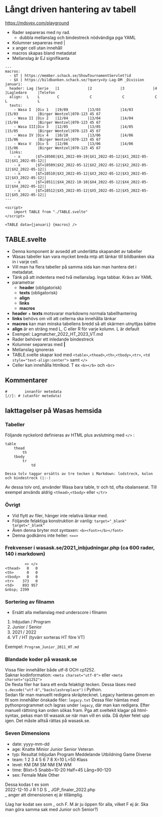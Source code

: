 # Långt driven hantering av tabell

https://mdsvex.com/playground

* Rader separeras med ny rad. 
	* dubbla mellanslag och bindestreck nödvändiga pga YAML
* Kolumner separeras med |
* x anger cell utan innehåll
* macros skapas bland metadatat
* Mellanslag är EJ signifikanta

```
---
macros:
  - $T | https://member.schack.se/ShowTournamentServlet?id
  - $X | https://bildbanken.schack.se/?query=Vy-Lag-DM _Division 
januari:
  header: Lag |Serie   |1             |2             |3             |4             |Lagledare     |Telefon
  align:  L    L        C              C              C              C              L              L
  texts:
    - Wasa I  |Div 1   |19/09         |13/03         |14/03         |15/03         |Birger Wentzel|070-123 45 67
    - Wasa II |Div 2   |12/04         |13/04         |14/04         |15/04         |Birger Wentzel|070-123 45 67
    - Wasa III|Div 3   |12/05         |13/05         |14/05         |15/05         |Birger Wentzel|070-123 45 67
    - Wasa IV |Div 4   |10/10         |13/06         |14/06         |15/06         |Birger Wentzel|070-123 45 67
    - Wasa V  |Div 5   |12/06         |13/06         |14/06         |15/06         |Birger Wentzel|070-123 45 67
  links:
    - x       |$T=10508|$X1_2022-09-19|$X1_2022-05-12|$X1_2022-05-12|$X1_2022-05-12||
    - x       |$T=10509|$X2_2022-05-12|$X2_2022-05-12|$X2_2022-05-12|$X2_2022-05-12||
    - x       |$T=10510|$X3_2022-05-12|$X3_2022-05-12|$X3_2022-05-12|$X3_2022-05-12||
    - x       |$T=10511|$X4_2022-10-10|$X4_2022-05-12|$X4_2022-05-12|$X4_2022-05-12||
    - x       |$T=10512|$X5_2022-05-12|$X5_2022-05-12|$X5_2022-05-12|$X5_2022-05-12||
---

<script>
	import TABLE from "./TABLE.svelte"
</script>

<TABLE data={januari} {macros} />
```

## TABLE.svelte

* Denna komponent är avsedd att underlätta skapandet av tabeller
* Wasas tabeller kan vara mycket breda mtp att länkar till bildbanken ska in i varje cell.
* Vill man ha flera tabeller på samma sida kan man hantera det i metadatat.
* Tänk på att indentera med två mellanslag. Inga tabbar. Krävs av YAML
* parametrar
	* **header** (obligatorisk)
	* **texts**  (obligatorisk)
	* **align**
	* **links** 
	* **macros**
* **header** + **texts** motsvarar markdowns normala tabellhantering
* **links** behövs om vill att cellerna ska innehålla länkar
* **macros** kan man minska tabellens bredd så att skärmen utnyttjas bättre
* **align** är en sträng med L, C eller R för varje kolumn. L är default
* Exempel: Lagmatcher_2022_HT_2023_VT.md
* Rader behöver ett inledande bindestreck
* Kolumner separeras med **|**
* Mellanslag ignoreras
* TABLE.svelte skapar kod med `<table>`,`<thead>`,`<th>`,`<tbody>`,`<tr>`, `<td style="text-align:center">` samt `</>`
* Celler kan innehålla htmlkod. T ex `<b></b>` och `<br>`

## Kommentarer
```
#        innanför metedata
[//]: # (utanför metedata)
```

## Iakttagelser på Wasas hemsida

### Tabeller

Följande nyckelord definieras av HTML plus avslutning med `</>` :
```
table
	thead
		th
	tbody
		tr
			td

Dessa tolv taggar ersätts av tre tecken i Markdown: lodstreck, kolon och bindestreck (|:-)
```

Av dessa tolv ord, använder Wasa bara table, tr och td, ofta obalanserat.
Till exempel används aldrig `<thead>`,`<tbody>` eller `</tr>`

### Övrigt

* Vid flytt av filer, hänger inte relativa länkar med.
* Följande felaktiga konstruktion är vanlig: `target="_blank" target="_blank"`
* Även denna bryter mot syntaxen: `<b><font></b></font>`
* Denna godkänns inte heller: `<==>`

### Frekvenser i wasask.se/2021_inbjudningar.php (ca 600 rader, 140 i markdown)

```
         <> </>
<thead>   0   0
<th>      0   0
<tbody>   0   0
<tr>    373   0
<td>    893 957
&nbsp; 2399
```

### Sortering av filnamn

* Ersätt alla mellanslag med underscore i filnamn

1. Inbjudan / Program
2. Junior / Senior
3. 2021 / 2022
4. VT / HT (tyvärr sorteras HT före VT)

Exempel: `Program_Junior_2011_HT.md`

### Blandade koder på wasask.se

Vissa filer innehåller både utf-8 OCH cp1252.  
Saknar kodinformation: `<meta charset="utf-8">` eller `<meta charset="cp1252">`  
De flesta filer har bara ett enda felaktigt tecken. Dessa läses med `s.decode("utf-8","backslashreplace")` i Python.  
Sedan får man manuellt redigera skräptecknet.
Legacy hanteras genom en fil som innehåller önskade filer: `legacy.txt`
Dessa filer hämtas med pythonprogrammet och lagras under `legacy`, där man kan redigera.
Efter manuell rättning kan orden sökas fram.
Pga att sveltekit klagar på html-syntax, pekas man till wasask.se när man vill en sida.
Då dyker felet upp igen. Det måste alltså rättas på wasask.se.

### Seven Dimensions

* date: yyyy-mm-dd
* age: Knatte Minior Junior Senior Veteran
* typ: Resultat Inbjudan Program Meddelande Utbildning Game Diverse
* team: 1 2 3 4 5 6 7 8 X=10 L=50 Klass
* level: KM DM SM NM EM WM
* time: Blixt=5 Snabb=10-20 Half=45 Lång=90-120
* sex: Female Male Other

Dessa kodas t ex som  
2022-12-10 J R 1 D S _ JGP_finaler_2022.php  
_ anger att dimensionen ej är tillämplig.

(Jag har kodat sex som _ och F. M är ju öppen för alla, vilket F ej är. Ska man göra samma sak med Junior och Senior?)
